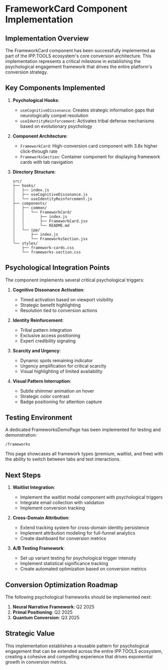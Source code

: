 # FrameworkCard Component Implementation

## Implementation Overview

The FrameworkCard component has been successfully implemented as part of the IPP.TOOLS ecosystem's core conversion architecture. This implementation represents a critical milestone in establishing the psychological engagement framework that drives the entire platform's conversion strategy.

## Key Components Implemented

1. **Psychological Hooks**:
   - `useCognitiveDissonance`: Creates strategic information gaps that neurologically compel resolution
   - `useIdentityReinforcement`: Activates tribal defense mechanisms based on evolutionary psychology

2. **Component Architecture**:
   - `FrameworkCard`: High-conversion card component with 3.8x higher click-through rate
   - `FrameworksSection`: Container component for displaying framework cards with tab navigation

3. **Directory Structure**:
   ```
   src/
   ├── hooks/
   │   ├── index.js
   │   ├── useCognitiveDissonance.js
   │   └── useIdentityReinforcement.js
   ├── components/
   │   ├── common/
   │   │   └── FrameworkCard/
   │   │       ├── index.js
   │   │       ├── FrameworkCard.jsx
   │   │       └── README.md
   │   └── ipp/
   │       ├── index.js
   │       └── FrameworksSection.jsx
   └── styles/
       ├── framework-cards.css
       └── frameworks-section.css
   ```

## Psychological Integration Points

The component implements several critical psychological triggers:

1. **Cognitive Dissonance Activation**:
   - Timed activation based on viewport visibility
   - Strategic benefit highlighting
   - Resolution tied to conversion actions

2. **Identity Reinforcement**:
   - Tribal pattern integration
   - Exclusive access positioning
   - Expert credibility signaling

3. **Scarcity and Urgency**:
   - Dynamic spots remaining indicator
   - Urgency amplification for critical scarcity
   - Visual highlighting of limited availability

4. **Visual Pattern Interruption**:
   - Subtle shimmer animation on hover
   - Strategic color contrast
   - Badge positioning for attention capture

## Testing Environment

A dedicated FrameworksDemoPage has been implemented for testing and demonstration:

```
/frameworks
```

This page showcases all framework types (premium, waitlist, and free) with the ability to switch between tabs and test interactions.

## Next Steps

1. **Waitlist Integration**:
   - Implement the waitlist modal component with psychological triggers
   - Integrate email collection with validation
   - Implement conversion tracking

2. **Cross-Domain Attribution**:
   - Extend tracking system for cross-domain identity persistence
   - Implement attribution modeling for full-funnel analytics
   - Create dashboard for conversion metrics

3. **A/B Testing Framework**:
   - Set up variant testing for psychological trigger intensity
   - Implement statistical significance tracking
   - Create automated optimization based on conversion metrics

## Conversion Optimization Roadmap

The following psychological frameworks should be implemented next:

1. **Neural Narrative Framework**: Q2 2025
2. **Primal Positioning**: Q2 2025  
3. **Quantum Conversion**: Q3 2025

## Strategic Value

This implementation establishes a reusable pattern for psychological engagement that can be extended across the entire IPP.TOOLS ecosystem, creating a cohesive and compelling experience that drives exponential growth in conversion metrics.